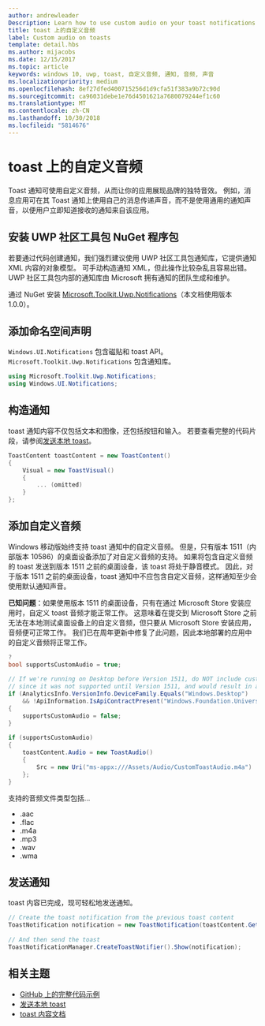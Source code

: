 ```yaml
---
author: andrewleader
Description: Learn how to use custom audio on your toast notifications.
title: toast 上的自定义音频
label: Custom audio on toasts
template: detail.hbs
ms.author: mijacobs
ms.date: 12/15/2017
ms.topic: article
keywords: windows 10, uwp, toast, 自定义音频, 通知, 音频, 声音
ms.localizationpriority: medium
ms.openlocfilehash: 8ef27dfed400715256d1d9cfa51f383a9b72c90d
ms.sourcegitcommit: ca96031debe1e76d4501621a7680079244ef1c60
ms.translationtype: MT
ms.contentlocale: zh-CN
ms.lasthandoff: 10/30/2018
ms.locfileid: "5814676"
---
```

# <a name="custom-audio-on-toasts"></a>toast 上的自定义音频

Toast 通知可使用自定义音频，从而让你的应用展现品牌的独特音效。 例如，消息应用可在其 Toast 通知上使用自己的消息传递声音，而不是使用通用的通知声音，以便用户立即知道接收的通知来自该应用。

## <a name="install-uwp-community-toolkit-nuget-package"></a>安装 UWP 社区工具包 NuGet 程序包

若要通过代码创建通知，我们强烈建议使用 UWP 社区工具包通知库，它提供通知 XML 内容的对象模型。 可手动构造通知 XML，但此操作比较杂乱且容易出错。 UWP 社区工具包内部的通知库由 Microsoft 拥有通知的团队生成和维护。

通过 NuGet 安装 [Microsoft.Toolkit.Uwp.Notifications](https://www.nuget.org/packages/Microsoft.Toolkit.Uwp.Notifications/)（本文档使用版本 1.0.0）。


## <a name="add-namespace-declarations"></a>添加命名空间声明

`Windows.UI.Notifications` 包含磁贴和 toast API。 `Microsoft.Toolkit.Uwp.Notifications` 包含通知库。

```csharp
using Microsoft.Toolkit.Uwp.Notifications;
using Windows.UI.Notifications;
```


## <a name="construct-the-notification"></a>构造通知

toast 通知内容不仅包括文本和图像，还包括按钮和输入。 若要查看完整的代码片段，请参阅[发送本地 toast](send-local-toast.md)。

```csharp
ToastContent toastContent = new ToastContent()
{
    Visual = new ToastVisual()
    {
        ... (omitted)
    }
};
```


## <a name="add-the-custom-audio"></a>添加自定义音频

Windows 移动版始终支持 toast 通知中的自定义音频。 但是，只有版本 1511（内部版本 10586）的桌面设备添加了对自定义音频的支持。 如果将包含自定义音频的 toast 发送到版本 1511 之前的桌面设备，该 toast 将处于静音模式。 因此，对于版本 1511 之前的桌面设备，toast 通知中不应包含自定义音频，这样通知至少会使用默认通知声音。

**已知问题**：如果使用版本 1511 的桌面设备，只有在通过 Microsoft Store 安装应用时，自定义 toast 音频才能正常工作。 这意味着在提交到 Microsoft Store 之前无法在本地测试桌面设备上的自定义音频，但只要从 Microsoft Store 安装应用，音频便可正常工作。 我们已在周年更新中修复了此问题，因此本地部署的应用中的自定义音频将正常工作。

```csharp
?
bool supportsCustomAudio = true;
 
// If we're running on Desktop before Version 1511, do NOT include custom audio
// since it was not supported until Version 1511, and would result in a silent toast.
if (AnalyticsInfo.VersionInfo.DeviceFamily.Equals("Windows.Desktop")
    && !ApiInformation.IsApiContractPresent("Windows.Foundation.UniversalApiContract", 2))
{
    supportsCustomAudio = false;
}
 
if (supportsCustomAudio)
{
    toastContent.Audio = new ToastAudio()
    {
        Src = new Uri("ms-appx:///Assets/Audio/CustomToastAudio.m4a")
    };
}
```

支持的音频文件类型包括...

- .aac
- .flac
- .m4a
- .mp3
- .wav
- .wma


## <a name="send-the-notification"></a>发送通知

toast 内容已完成，现可轻松地发送通知。

```csharp
// Create the toast notification from the previous toast content
ToastNotification notification = new ToastNotification(toastContent.GetXml());
             
// And then send the toast
ToastNotificationManager.CreateToastNotifier().Show(notification);
```


## <a name="related-topics"></a>相关主题

- [GitHub 上的完整代码示例](https://github.com/WindowsNotifications/quickstart-toast-with-custom-audio)
- [发送本地 toast](send-local-toast.md)
- [toast 内容文档](adaptive-interactive-toasts.md)